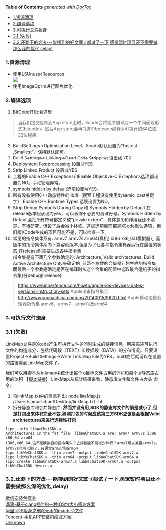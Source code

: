 <!-- START doctoc generated TOC please keep comment here to allow auto update -->
<!-- DON'T EDIT THIS SECTION, INSTEAD RE-RUN doctoc TO UPDATE -->
**Table of Contents**  *generated with [DocToc](https://github.com/thlorenz/doctoc)*

- [1.资源清理](#1%E8%B5%84%E6%BA%90%E6%B8%85%E7%90%86)
- [2.编译选项](#2%E7%BC%96%E8%AF%91%E9%80%89%E9%A1%B9)
- [3.可执行文件瘦身](#3%E5%8F%AF%E6%89%A7%E8%A1%8C%E6%96%87%E4%BB%B6%E7%98%A6%E8%BA%AB)
- [3.1 (失败)](#31-%E5%A4%B1%E8%B4%A5)
- [3.2.还剩下的方法---能搜到的好文章 :(都试了一下,感觉暂时项目还不需要做那么深的优化,delay)](#32%E8%BF%98%E5%89%A9%E4%B8%8B%E7%9A%84%E6%96%B9%E6%B3%95---%E8%83%BD%E6%90%9C%E5%88%B0%E7%9A%84%E5%A5%BD%E6%96%87%E7%AB%A0-%E9%83%BD%E8%AF%95%E4%BA%86%E4%B8%80%E4%B8%8B%E6%84%9F%E8%A7%89%E6%9A%82%E6%97%B6%E9%A1%B9%E7%9B%AE%E8%BF%98%E4%B8%8D%E9%9C%80%E8%A6%81%E5%81%9A%E9%82%A3%E4%B9%88%E6%B7%B1%E7%9A%84%E4%BC%98%E5%8C%96delay)

<!-- END doctoc generated TOC please keep comment here to allow auto update -->

### 1.资源清理
- 使用LSUnusedResources  
 ![](http://wx3.sinaimg.cn/mw1024/6a0be6b3gy1fd8ow5jqm1j2082099di4.jpg)
- 使用ImageOptim进行图片优化

### 2.编译选项 

1. BitCode开启:[看这里](http://www.cocoachina.com/ios/20150818/13078.html)
> 当我们提交程序到App store上时，Xcode会将程序编译为一个中间表现形式(bitcode)。然后App store会再将这个botcode编译为可执行的64位或32位程序。

2. BuildSettings->Optimization Level，Xcode默认设置为“Fastest ,Smallest”，保持默认即可。  
3. Build Settings-> Linking->Dead Code Stripping 设置成 YES  
4. Deployment Postprocessing 设置成YES  
5. Strip Linked Product 设置成YES  
6. 工程的Enable C++ Exceptions和Enable Objective-C Exceptions选项都设置为NO。手动管理异常。  
7. symbols hidden by default选项设置为YES。  
8. 所有没有使用C++动态特性的lib库（搜索工程没有使用dynamic_cast关键字） Enable C++ Runtime Types 选项设置为NO。  
9. Strip Debug Symbols During Copy 和 Symbols Hidden by Default 在release版本应该设为yes，可以去除不必要的调试符号。Symbols Hidden by Default会把所有符号都定义成”private extern”，具体意思和作用我还不清楚，有待研究，但设了后会减小体积。这些选项目前都是XCode默认选项，但旧版XCode生成的项目可能不是，可以检查一下。  
10. 常见的指令集体系有: armv7 armv7s arm64(真机)  i386 x86_64(模拟器),, 高版本的指令集体系向下兼容低版本,但是为了让各种指令集机器运行在最佳的状态,在release时需要生成各种指令集  
   指令集是有下面几个参数确定的: Architecture, Valid architectures, Build Active Architecture Only来确定的, 前两个参数的合集是计划生成的指令集, 而最后一个参数是确定是否在编译时从这个合集的配置中选取最合适机子的指令集(分debug和release),  
> <https://www.innerfence.com/howto/apple-ios-devices-dates-versions-instruction-sets> Apple设备指令集合
  <http://www.cocoachina.com/ios/20140915/9620.html> Apple移动设备处理器指令集 armv6、armv7、armv7s及arm64

### 3.可执行文件瘦身

### 3.1 (失败)

LinkMap文件是Xcode产生可执行文件的同时生成的链接信息，用来描述可执行文件的构造成分，包括代码段（TEXT）和数据段（DATA）的分布情况。只要设置Project->Build Settings->Write Link Map File为YES，build完后就可以在设置的路径看到LinkMap文件了。

我们可以用脚本从linkmap中统计出每个.o目标文件占用的体积和每个.a静态库占用的体积 【[脚本链接](https://gist.github.com/bang590/8f3e9704f1c2661836cd)】
LinkMap:从统计结果来看，静态库文件和文件占大头
命令:   

1. 将linkMap.txt中的信息列出: node lineMap.js /Users/samuelchan/Desktop/linkMap.txt -hl 
2. 拆分静态库和合并静态库: **然而并没有用,SDK的静态库文件的确是减小了,但是打包出来体积完全不变,猜测打包的时候应该第三方SDK应该是会根据Valid architectures来进行选择性打包**
```objecitve-c
lipo -info libWeChatSDK.a
Architectures in the fat file: libWeChatSDK.a are: armv7 armv7s i386 x86_64 arm64 
i386,x86_64,这不是模拟器的指令集么？去掉看能不能减少体积？armv7可以兼容armv7s，armv7s也可以删了，只保留armv7和arm64
lipo libWeChatSDK.a -thin armv7 -output libWeChatSDK-armv7.a
lipo libWeChatSDK.a -thin arm64 -output libWeChatSDK-arm64.a
lipo create libWeChatSDK-armv7.a libWeChatSDK-arm64.a -output libWeChatSDK-device.a
```

### 3.2.还剩下的方法---能搜到的好文章 :(都试了一下,感觉暂时项目还不需要做那么深的优化,delay)

[微信安装包瘦身](http://mp.weixin.qq.com/s?__biz=MzA3ODg4MDk0Ng==&mid=2651112856&idx=1&sn=b2c74c62a10b4c9a4e7538d1ad7eb739)  
[滴滴-基于clang插件的一种iOS包大小瘦身方案](http://www.infoq.com/cn/articles/clang-plugin-ios-app-size-reducing?utm_source=articles_about_iOS&utm_medium=link&utm_campaign=iOS)  
[阿里-iOS瘦身之删除无用的mach-O文件](http://mp.weixin.qq.com/s?__biz=MzA3ODg4MDk0Ng==&mid=2651112096&idx=1&sn=ce8fccce7d5f70e30c078e63e8ea0d15&scene=21#wechat_redirect)  
[Tencent-手机APP安装包缩减方案](http://tmq.qq.com/2016/11/mobileapp_reduceprogram-2/)  
[Unknown](http://ivanyuan.farbox.com/post/liao-liao-an-zhuang-bao-shou-shen-na-xie-shi)